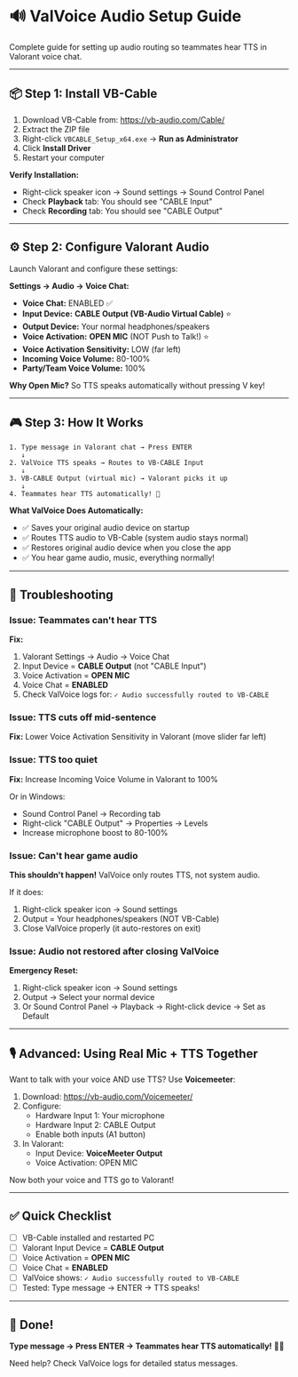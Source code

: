 # 🔊 ValVoice Audio Setup Guide

Complete guide for setting up audio routing so teammates hear TTS in Valorant voice chat.

---

## 📦 Step 1: Install VB-Cable

1. Download VB-Cable from: https://vb-audio.com/Cable/
2. Extract the ZIP file
3. Right-click `VBCABLE_Setup_x64.exe` → **Run as Administrator**
4. Click **Install Driver**
5. Restart your computer

**Verify Installation:**
- Right-click speaker icon → Sound settings → Sound Control Panel
- Check **Playback** tab: You should see "CABLE Input"
- Check **Recording** tab: You should see "CABLE Output"

---

## ⚙️ Step 2: Configure Valorant Audio

Launch Valorant and configure these settings:

**Settings → Audio → Voice Chat:**
- **Voice Chat:** ENABLED ✅
- **Input Device:** **CABLE Output (VB-Audio Virtual Cable)** ⭐
- **Output Device:** Your normal headphones/speakers
- **Voice Activation:** **OPEN MIC** (NOT Push to Talk!) ⭐
- **Voice Activation Sensitivity:** LOW (far left)
- **Incoming Voice Volume:** 80-100%
- **Party/Team Voice Volume:** 100%

**Why Open Mic?** So TTS speaks automatically without pressing V key!

---

## 🎮 Step 3: How It Works

```
1. Type message in Valorant chat → Press ENTER
   ↓
2. ValVoice TTS speaks → Routes to VB-CABLE Input
   ↓
3. VB-CABLE Output (virtual mic) → Valorant picks it up
   ↓
4. Teammates hear TTS automatically! 🎤
```

**What ValVoice Does Automatically:**
- ✅ Saves your original audio device on startup
- ✅ Routes TTS audio to VB-Cable (system audio stays normal)
- ✅ Restores original audio device when you close the app
- ✅ You hear game audio, music, everything normally!

---

## 🔧 Troubleshooting

### Issue: Teammates can't hear TTS

**Fix:**
1. Valorant Settings → Audio → Voice Chat
2. Input Device = **CABLE Output** (not "CABLE Input")
3. Voice Activation = **OPEN MIC**
4. Voice Chat = **ENABLED**
5. Check ValVoice logs for: `✓ Audio successfully routed to VB-CABLE`

### Issue: TTS cuts off mid-sentence

**Fix:** Lower Voice Activation Sensitivity in Valorant (move slider far left)

### Issue: TTS too quiet

**Fix:** Increase Incoming Voice Volume in Valorant to 100%

Or in Windows:
- Sound Control Panel → Recording tab
- Right-click "CABLE Output" → Properties → Levels
- Increase microphone boost to 80-100%

### Issue: Can't hear game audio

**This shouldn't happen!** ValVoice only routes TTS, not system audio.

If it does:
1. Right-click speaker icon → Sound settings
2. Output = Your headphones/speakers (NOT VB-Cable)
3. Close ValVoice properly (it auto-restores on exit)

### Issue: Audio not restored after closing ValVoice

**Emergency Reset:**
1. Right-click speaker icon → Sound settings
2. Output → Select your normal device
3. Or Sound Control Panel → Playback → Right-click device → Set as Default

---

## 🎙️ Advanced: Using Real Mic + TTS Together

Want to talk with your voice AND use TTS? Use **Voicemeeter**:

1. Download: https://vb-audio.com/Voicemeeter/
2. Configure:
   - Hardware Input 1: Your microphone
   - Hardware Input 2: CABLE Output
   - Enable both inputs (A1 button)
3. In Valorant:
   - Input Device: **VoiceMeeter Output**
   - Voice Activation: OPEN MIC

Now both your voice and TTS go to Valorant!

---

## ✅ Quick Checklist

- [ ] VB-Cable installed and restarted PC
- [ ] Valorant Input Device = **CABLE Output**
- [ ] Voice Activation = **OPEN MIC**
- [ ] Voice Chat = **ENABLED**
- [ ] ValVoice shows: `✓ Audio successfully routed to VB-CABLE`
- [ ] Tested: Type message → ENTER → TTS speaks!

---

## 🎉 Done!

**Type message → Press ENTER → Teammates hear TTS automatically!** 🎤✨

Need help? Check ValVoice logs for detailed status messages.

